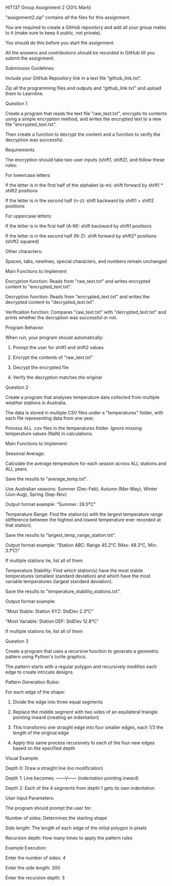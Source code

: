 HIT137 Group Assignment 2 (20% Mark)

“assignment2.zip” contains all the files for this assignment.

You are required to create a GitHub repository and add all your group mates to it (make sure to keep it public, not private). 

You should do this before you start the assignment.

All the answers and contributions should be recorded in GitHub till you submit the assignment.

Submission Guidelines:

Include your GitHub Repository link in a text file “github_link.txt”.

Zip all the programming files and outputs and “github_link.txt” and upload them to Learnline.

Question 1

Create a program that reads the text file "raw_text.txt", encrypts its contents using a simple encryption method, and writes the encrypted text to a new file "encrypted_text.txt". 

Then create a function to decrypt the content and a function to verify the decryption was successful.

Requirements

The encryption should take two user inputs (shift1, shift2), and follow these rules:

For lowercase letters:

If the letter is in the first half of the alphabet (a-m): shift forward by shift1 * shift2 positions

If the letter is in the second half (n-z): shift backward by shift1 + shift2 positions

For uppercase letters:

If the letter is in the first half (A-M): shift backward by shift1 positions

If the letter is in the second half (N-Z): shift forward by shift2² positions (shift2 squared)

Other characters:

Spaces, tabs, newlines, special characters, and numbers remain unchanged

Main Functions to Implement

Encryption function: Reads from "raw_text.txt" and writes encrypted content to "encrypted_text.txt".

Decryption function: Reads from "encrypted_text.txt" and writes the decrypted content to "decrypted_text.txt".

Verification function: Compares "raw_text.txt" with "decrypted_text.txt" and prints whether the decryption was successful or not.

Program Behavior

When run, your program should automatically:

1. Prompt the user for shift1 and shift2 values

2. Encrypt the contents of "raw_text.txt"

3. Decrypt the encrypted file

4. Verify the decryption matches the original

Question 2

Create a program that analyses temperature data collected from multiple weather stations in Australia. 

The data is stored in multiple CSV files under a "temperatures" folder, with each file representing data from one year. 

Process ALL .csv files in the temperatures folder. Ignore missing temperature values (NaN) in calculations.

Main Functions to Implement:

Seasonal Average: 

Calculate the average temperature for each season across ALL stations and ALL years. 

Save the results to "average_temp.txt".

Use Australian seasons: Summer (Dec-Feb), Autumn (Mar-May), Winter (Jun-Aug), Spring (Sep-Nov)

Output format example: "Summer: 28.5°C"

Temperature Range: Find the station(s) with the largest temperature range (difference between the highest and lowest temperature ever recorded at that station). 

Save the results to "largest_temp_range_station.txt".

Output format example: "Station ABC: Range 45.2°C (Max: 48.3°C, Min: 3.1°C)"

If multiple stations tie, list all of them

Temperature Stability: Find which station(s) have the most stable temperatures (smallest standard deviation) and which have the most variable temperatures (largest standard deviation). 

Save the results to "temperature_stability_stations.txt".

Output format example:

"Most Stable: Station XYZ: StdDev 2.3°C"

"Most Variable: Station DEF: StdDev 12.8°C"

If multiple stations tie, list all of them

Question 3

Create a program that uses a recursive function to generate a geometric pattern using Python's turtle graphics. 

The pattern starts with a regular polygon and recursively modifies each edge to create intricate designs.

Pattern Generation Rules:

For each edge of the shape:

1. Divide the edge into three equal segments

2. Replace the middle segment with two sides of an equilateral triangle pointing inward (creating an indentation)

3. This transforms one straight edge into four smaller edges, each 1/3 the length of the original edge

4. Apply this same process recursively to each of the four new edges based on the specified depth

Visual Example:

Depth 0: Draw a straight line (no modification)

Depth 1: Line becomes: ——\⁄—— (indentation pointing inward)

Depth 2: Each of the 4 segments from depth 1 gets its own indentation

User Input Parameters:

The program should prompt the user for:

Number of sides: Determines the starting shape

Side length: The length of each edge of the initial polygon in pixels

Recursion depth: How many times to apply the pattern rules

Example Execution:

Enter the number of sides: 4

Enter the side length: 300

Enter the recursion depth: 3
